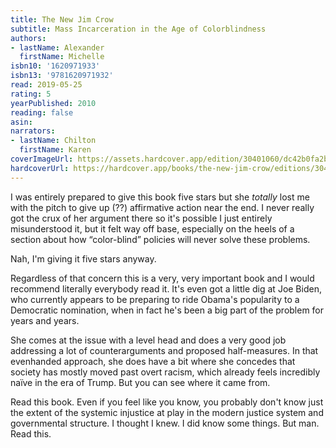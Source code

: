 ```yaml
---
title: The New Jim Crow
subtitle: Mass Incarceration in the Age of Colorblindness
authors:
- lastName: Alexander
  firstName: Michelle
isbn10: '1620971933'
isbn13: '9781620971932'
read: 2019-05-25
rating: 5
yearPublished: 2010
reading: false
asin:
narrators:
- lastName: Chilton
  firstName: Karen
coverImageUrl: https://assets.hardcover.app/edition/30401060/dc42b0fa2bce0963e1958025b5802c6678bda13f.jpeg
hardcoverUrl: https://hardcover.app/books/the-new-jim-crow/editions/30401060
---
```

I was entirely prepared to give this book five stars but she  _totally_  lost me with the pitch to give up (??) affirmative action near the end. I never really got the crux of her argument there so it's possible I just entirely misunderstood it, but it felt way off base, especially on the heels of a section about how “color-blind” policies will never solve these problems.

Nah, I'm giving it five stars anyway.

Regardless of that concern this is a very, very important book and I would recommend literally everybody read it. It's even got a little dig at Joe Biden, who currently appears to be preparing to ride Obama's popularity to a Democratic nomination, when in fact he's been a big part of the problem for years and years.

She comes at the issue with a level head and does a very good job addressing a lot of counterarguments and proposed half-measures. In that evenhanded approach, she does have a bit where she concedes that  society has mostly moved past overt racism, which already feels incredibly naïve in the era of Trump. But you can see where it came from.

Read this book. Even if you feel like you know, you probably don't know just the extent of the systemic injustice at play in the modern justice system and governmental structure. I thought I knew. I did know some things. But man. Read this.
